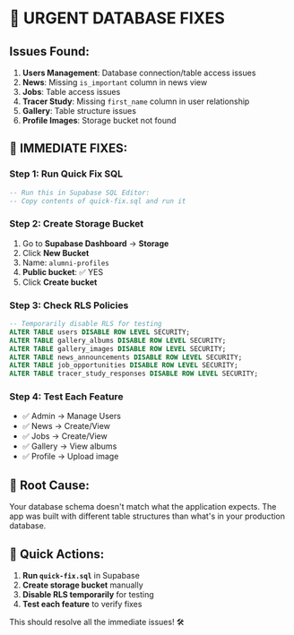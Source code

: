 # 🚨 URGENT DATABASE FIXES

## Issues Found:
1. **Users Management**: Database connection/table access issues
2. **News**: Missing `is_important` column in news view
3. **Jobs**: Table access issues
4. **Tracer Study**: Missing `first_name` column in user relationship
5. **Gallery**: Table structure issues
6. **Profile Images**: Storage bucket not found

## 🔧 IMMEDIATE FIXES:

### Step 1: Run Quick Fix SQL
```sql
-- Run this in Supabase SQL Editor:
-- Copy contents of quick-fix.sql and run it
```

### Step 2: Create Storage Bucket
1. Go to **Supabase Dashboard** → **Storage**
2. Click **New Bucket**
3. Name: `alumni-profiles`
4. **Public bucket**: ✅ YES
5. Click **Create bucket**

### Step 3: Check RLS Policies
```sql
-- Temporarily disable RLS for testing
ALTER TABLE users DISABLE ROW LEVEL SECURITY;
ALTER TABLE gallery_albums DISABLE ROW LEVEL SECURITY;
ALTER TABLE gallery_images DISABLE ROW LEVEL SECURITY;
ALTER TABLE news_announcements DISABLE ROW LEVEL SECURITY;
ALTER TABLE job_opportunities DISABLE ROW LEVEL SECURITY;
ALTER TABLE tracer_study_responses DISABLE ROW LEVEL SECURITY;
```

### Step 4: Test Each Feature
- ✅ Admin → Manage Users
- ✅ News → Create/View
- ✅ Jobs → Create/View  
- ✅ Gallery → View albums
- ✅ Profile → Upload image

## 🎯 Root Cause:
Your database schema doesn't match what the application expects. The app was built with different table structures than what's in your production database.

## 🚀 Quick Actions:
1. **Run `quick-fix.sql`** in Supabase
2. **Create storage bucket** manually
3. **Disable RLS temporarily** for testing
4. **Test each feature** to verify fixes

This should resolve all the immediate issues! 🛠️
